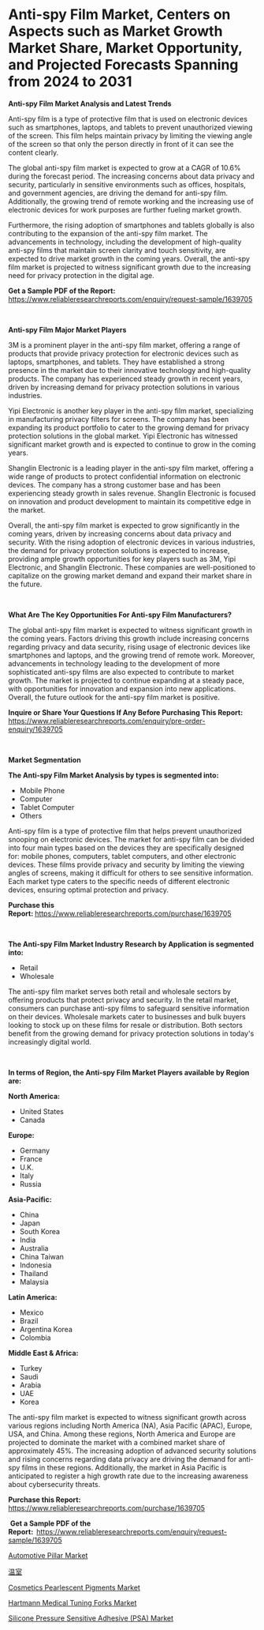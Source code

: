 <p><h1>Anti-spy Film Market, Centers on Aspects such as Market Growth Market Share, Market Opportunity, and Projected Forecasts Spanning from 2024 to 2031</h1></p><p><strong>Anti-spy Film Market Analysis and Latest Trends</strong></p>
<p><p>Anti-spy film is a type of protective film that is used on electronic devices such as smartphones, laptops, and tablets to prevent unauthorized viewing of the screen. This film helps maintain privacy by limiting the viewing angle of the screen so that only the person directly in front of it can see the content clearly.</p><p>The global anti-spy film market is expected to grow at a CAGR of 10.6% during the forecast period. The increasing concerns about data privacy and security, particularly in sensitive environments such as offices, hospitals, and government agencies, are driving the demand for anti-spy film. Additionally, the growing trend of remote working and the increasing use of electronic devices for work purposes are further fueling market growth.</p><p>Furthermore, the rising adoption of smartphones and tablets globally is also contributing to the expansion of the anti-spy film market. The advancements in technology, including the development of high-quality anti-spy films that maintain screen clarity and touch sensitivity, are expected to drive market growth in the coming years. Overall, the anti-spy film market is projected to witness significant growth due to the increasing need for privacy protection in the digital age.</p></p>
<p><strong>Get a Sample PDF of the Report:&nbsp;</strong> <a href="https://www.reliableresearchreports.com/enquiry/request-sample/1639705">https://www.reliableresearchreports.com/enquiry/request-sample/1639705</a></p>
<p>&nbsp;</p>
<p><strong>Anti-spy Film Major Market Players</strong></p>
<p><p>3M is a prominent player in the anti-spy film market, offering a range of products that provide privacy protection for electronic devices such as laptops, smartphones, and tablets. They have established a strong presence in the market due to their innovative technology and high-quality products. The company has experienced steady growth in recent years, driven by increasing demand for privacy protection solutions in various industries.</p><p>Yipi Electronic is another key player in the anti-spy film market, specializing in manufacturing privacy filters for screens. The company has been expanding its product portfolio to cater to the growing demand for privacy protection solutions in the global market. Yipi Electronic has witnessed significant market growth and is expected to continue to grow in the coming years.</p><p>Shanglin Electronic is a leading player in the anti-spy film market, offering a wide range of products to protect confidential information on electronic devices. The company has a strong customer base and has been experiencing steady growth in sales revenue. Shanglin Electronic is focused on innovation and product development to maintain its competitive edge in the market.</p><p>Overall, the anti-spy film market is expected to grow significantly in the coming years, driven by increasing concerns about data privacy and security. With the rising adoption of electronic devices in various industries, the demand for privacy protection solutions is expected to increase, providing ample growth opportunities for key players such as 3M, Yipi Electronic, and Shanglin Electronic. These companies are well-positioned to capitalize on the growing market demand and expand their market share in the future.</p></p>
<p>&nbsp;</p>
<p><strong>What Are The Key Opportunities For Anti-spy Film Manufacturers?</strong></p>
<p><p>The global anti-spy film market is expected to witness significant growth in the coming years. Factors driving this growth include increasing concerns regarding privacy and data security, rising usage of electronic devices like smartphones and laptops, and the growing trend of remote work. Moreover, advancements in technology leading to the development of more sophisticated anti-spy films are also expected to contribute to market growth. The market is projected to continue expanding at a steady pace, with opportunities for innovation and expansion into new applications. Overall, the future outlook for the anti-spy film market is positive.</p></p>
<p><strong>Inquire or Share Your Questions If Any Before Purchasing This Report:</strong> <a href="https://www.reliableresearchreports.com/enquiry/pre-order-enquiry/1639705">https://www.reliableresearchreports.com/enquiry/pre-order-enquiry/1639705</a></p>
<p>&nbsp;</p>
<p><strong>Market Segmentation</strong></p>
<p><strong>The Anti-spy Film Market Analysis by types is segmented into:</strong></p>
<p><ul><li>Mobile Phone</li><li>Computer</li><li>Tablet Computer</li><li>Others</li></ul></p>
<p><p>Anti-spy film is a type of protective film that helps prevent unauthorized snooping on electronic devices. The market for anti-spy film can be divided into four main types based on the devices they are specifically designed for: mobile phones, computers, tablet computers, and other electronic devices. These films provide privacy and security by limiting the viewing angles of screens, making it difficult for others to see sensitive information. Each market type caters to the specific needs of different electronic devices, ensuring optimal protection and privacy.</p></p>
<p><strong>Purchase this Report:&nbsp;</strong><a href="https://www.reliableresearchreports.com/purchase/1639705">https://www.reliableresearchreports.com/purchase/1639705</a></p>
<p>&nbsp;</p>
<p><strong>The Anti-spy Film Market Industry Research by Application is segmented into:</strong></p>
<p><ul><li>Retail</li><li>Wholesale</li></ul></p>
<p><p>The anti-spy film market serves both retail and wholesale sectors by offering products that protect privacy and security. In the retail market, consumers can purchase anti-spy films to safeguard sensitive information on their devices. Wholesale markets cater to businesses and bulk buyers looking to stock up on these films for resale or distribution. Both sectors benefit from the growing demand for privacy protection solutions in today's increasingly digital world.</p></p>
<p>&nbsp;</p>
<p><strong>In terms of Region, the Anti-spy Film Market Players available by Region are:</strong></p>
<p>
    <p> <strong> North America: </strong>
        <ul>
            <li>United States</li>
            <li>Canada</li>
        </ul>
        </p> 
    <p> <strong> Europe: </strong>
        <ul>
            <li>Germany</li>
            <li>France</li>
            <li>U.K.</li>
            <li>Italy</li>
            <li>Russia</li>
        </ul>
        </p> 
    <p> <strong> Asia-Pacific: </strong>
        <ul>
            <li>China</li>
            <li>Japan</li>
            <li>South Korea</li>
            <li>India</li>
            <li>Australia</li>
            <li>China Taiwan</li>
            <li>Indonesia</li>
            <li>Thailand</li>
            <li>Malaysia</li>
        </ul>
        </p> 
    <p> <strong> Latin America: </strong>
        <ul>
            <li>Mexico</li>
            <li>Brazil</li>
            <li>Argentina Korea</li>
            <li>Colombia</li>
        </ul>
        </p> 
    <p> <strong> Middle East & Africa: </strong>
        <ul>
            <li>Turkey</li>
            <li>Saudi</li>
            <li>Arabia</li>
            <li>UAE</li>
            <li>Korea</li>
        </ul>
    </p>
    </p>
<p><p>The anti-spy film market is expected to witness significant growth across various regions including North America (NA), Asia Pacific (APAC), Europe, USA, and China. Among these regions, North America and Europe are projected to dominate the market with a combined market share of approximately 45%. The increasing adoption of advanced security solutions and rising concerns regarding data privacy are driving the demand for anti-spy films in these regions. Additionally, the market in Asia Pacific is anticipated to register a high growth rate due to the increasing awareness about cybersecurity threats.</p></p>
<p><strong>Purchase this Report: </strong><a href="https://www.reliableresearchreports.com/purchase/1639705">https://www.reliableresearchreports.com/purchase/1639705</a></p>
<p>&nbsp;<strong>Get a Sample PDF of the Report:&nbsp;&nbsp;</strong><a href="https://www.reliableresearchreports.com/enquiry/request-sample/1639705">https://www.reliableresearchreports.com/enquiry/request-sample/1639705</a></p>
<p><strong></strong></p>
<p><p><a href="https://issuu.com/reportprime-2/docs/automotive-pillar-market-size-2030.pptx">Automotive Pillar Market</a></p><p><a href="https://github.com/ihabdkwlxs948/Market-Research-Report-List-1/blob/main/2865380283.md">温室</a></p><p><a href="https://github.com/guneycigdem35/Market-Research-Report-List-2/blob/main/cosmetics-pearlescent-pigments-market.md">Cosmetics Pearlescent Pigments Market</a></p><p><a href="https://issuu.com/reportprime-2/docs/hartmann-medical-tuning-forks-market-size-2030.ppt">Hartmann Medical Tuning Forks Market</a></p><p><a href="https://github.com/biheemgalvinlouises6hokrh3h/Market-Research-Report-List-1/blob/main/silicone-pressure-sensitive-adhesive-psa-market.md">Silicone Pressure Sensitive Adhesive (PSA) Market</a></p></p>